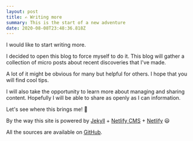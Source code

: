 ```yaml
---
layout: post
title: ✍️ Writing more
summary: This is the start of a new adventure
date: 2020-08-08T23:48:36.818Z
---
```

I would like to start writing more.

I decided to open this blog to force myself to do it. This blog will gather a collection of micro posts about recent discoveries that I've made.

A lot of it might be obvious for many but helpful for others. I hope that you will find cool tips.

I will also take the opportunity to learn more about managing and sharing content. Hopefully I will be able to share as openly as I can information.

Let's see where this brings me! 👾

By the way this site is powered by [Jekyll](https://jekyllrb.com/) + [Netlify CMS](https://www.netlifycms.org/) + [Netlify](https://www.netlify.com/) 😃 

All the sources are available on [GitHub](https://github.com/tbille/blog.bille.dev).